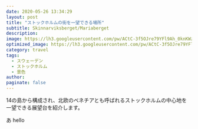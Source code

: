 ```yaml
---
date: 2020-05-26 13:34:29
layout: post
title: "ストックホルムの街を一望できる場所"
subtitle: Skinnarviksberget/Mariaberget
description:
image: https://lh3.googleusercontent.com/pw/ACtC-3f5OJre79YFl9Ah_0knKWzzO5Me_M_u1qB0e06XP_hQQ79_yJzdRDm-z4FUrk_4n2v74SVr5TEvW9bEsLPKy0rbERcJC5FlxMvv44lb5l2Uaglwe9sETobaLaXDmEh6d-3Kpzn2ERCxWJ12WvAzfcYR=w2880-h1622-no?authuser=0
optimized_image: https://lh3.googleusercontent.com/pw/ACtC-3f5OJre79YFl9Ah_0knKWzzO5Me_M_u1qB0e06XP_hQQ79_yJzdRDm-z4FUrk_4n2v74SVr5TEvW9bEsLPKy0rbERcJC5FlxMvv44lb5l2Uaglwe9sETobaLaXDmEh6d-3Kpzn2ERCxWJ12WvAzfcYR=w2880-h1622-no?authuser=0
category: travel
tags:
  - スウェーデン
  - ストックホルム
  - 景色
author:
paginate: false
---
```

14の島から構成され、北欧のベネチアとも呼ばれるストックホルムの中心地を一望できる展望台を紹介します。

あ
hello

